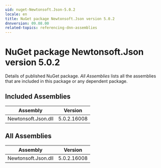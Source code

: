 ```yaml
---
uid: nuget-Newtonsoft.Json-5.0.2
locale: en
title: NuGet package Newtonsoft.Json version 5.0.2
dnnversion: 09.08.00
related-topics: referencing-dnn-assemblies
---
```


# NuGet package Newtonsoft.Json version 5.0.2
Details of published NuGet package.
*All Assemblies* lists all the assemblies that are included in this package or any dependent package.

## Included Assemblies

|Assembly|Version|
|---|---|
|Newtonsoft.Json.dll|5.0.2.16008|

## All Assemblies

|Assembly|Version|
|---|---|
|Newtonsoft.Json.dll|5.0.2.16008|

